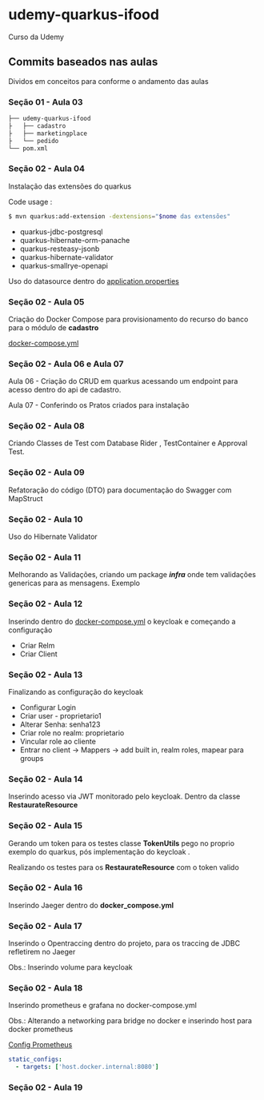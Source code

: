 # udemy-quarkus-ifood
Curso da Udemy

## Commits baseados nas aulas

Dividos em conceitos para conforme o andamento das aulas

### Seção 01 - Aula 03

``` bash
├── udemy-quarkus-ifood
├   ├── cadastro
├   ├── marketingplace
├   └── pedido
└── pom.xml
```
### Seção 02 - Aula 04

Instalação das extensões do quarkus 

Code usage : 
```bash
$ mvn quarkus:add-extension -dextensions="$nome das extensões"
```
- quarkus-jdbc-postgresql
- quarkus-hibernate-orm-panache
- quarkus-resteasy-jsonb
- quarkus-hibernate-validator
- quarkus-smallrye-openapi

Uso do datasource dentro do [application.properties](cadastro/src/main/resources/application.properties)

### Seção 02 - Aula 05

Criação do Docker Compose para provisionamento do recurso do banco para o módulo de __cadastro__

[docker-compose.yml](docker-compose.yml)

### Seção 02 - Aula 06 e Aula 07

Aula 06 - Criação do CRUD em quarkus acessando um endpoint para acesso dentro do api de cadastro.

Aula 07 - Conferindo os Pratos criados para instalação 

### Seção 02 - Aula 08

Criando Classes de Test com Database Rider , TestContainer e Approval Test.

### Seção 02 - Aula 09

Refatoração do código (DTO) para documentação do Swagger com MapStruct

### Seção 02 - Aula 10

Uso do Hibernate Validator 

### Seção 02 - Aula 11

Melhorando as Validações, criando um package ___infra___ onde tem validações genericas para as mensagens.
Exemplo 

### Seção 02 - Aula 12

Inserindo dentro do [docker-compose.yml](docker-compose.yml) o keycloak e começando a configuração

- Criar Relm
- Criar Client

### Seção 02 - Aula 13

Finalizando as configuração do keycloak

- Configurar Login 
- Criar user - proprietario1
- Alterar Senha: senha123
- Criar role no realm: proprietario
- Vincular role ao cliente
- Entrar no client -> Mappers -> add built in, realm roles, mapear para groups


### Seção 02 - Aula 14

Inserindo acesso via JWT monitorado pelo keycloak. Dentro da classe __RestaurateResource__  

### Seção 02 - Aula 15

Gerando um token para os testes classe __TokenUtils__ pego no proprio exemplo do quarkus, pós implementação do keycloak .

Realizando os testes para os __RestaurateResource__ com o token valido 


### Seção 02 - Aula 16

Inserindo Jaeger dentro do __docker_compose.yml__ 


### Seção 02 - Aula 17

Inserindo o Opentraccing dentro do projeto, para os traccing de JDBC refletirem no Jaeger 

Obs.: Inserindo volume para keycloak

### Seção 02 - Aula 18

Inserindo prometheus e grafana no docker-compose.yml

Obs.: Alterando a networking para bridge no docker e inserindo host para docker prometheus 

[Config Prometheus](.local/prometheus/prometheus.yml)

````yml
static_configs:
  - targets: ['host.docker.internal:8080']
````

### Seção 02 - Aula 19
